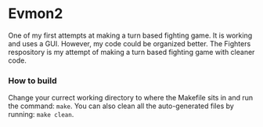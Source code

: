 # Evmon2
One of my first attempts at making a turn based fighting game. It is working and uses a GUI. However, my code could be organized better. 
The Fighters respository is my attempt of making a turn based fighting game with cleaner code.

### How to build
Change your currect working directory to where the Makefile sits in and run the command: ```make```. You can also clean all the auto-generated files by running: ```make clean```.
